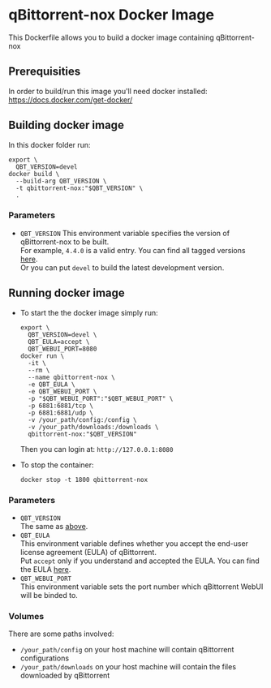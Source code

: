 # qBittorrent-nox Docker Image

This Dockerfile allows you to build a docker image containing qBittorrent-nox

## Prerequisities

In order to build/run this image you'll need docker installed: https://docs.docker.com/get-docker/

## Building docker image

In this docker folder run:
```shell
export \
  QBT_VERSION=devel
docker build \
  --build-arg QBT_VERSION \
  -t qbittorrent-nox:"$QBT_VERSION" \
  .
```

### Parameters

* `QBT_VERSION`
  This environment variable specifies the version of qBittorrent-nox to be built. \
  For example, `4.4.0` is a valid entry. You can find all tagged versions [here](https://github.com/qbittorrent/qBittorrent/tags). \
  Or you can put `devel` to build the latest development version.

## Running docker image

* To start the the docker image simply run:
  ```shell
  export \
    QBT_VERSION=devel \
    QBT_EULA=accept \
    QBT_WEBUI_PORT=8080
  docker run \
    -it \
    --rm \
    --name qbittorrent-nox \
    -e QBT_EULA \
    -e QBT_WEBUI_PORT \
    -p "$QBT_WEBUI_PORT":"$QBT_WEBUI_PORT" \
    -p 6881:6881/tcp \
    -p 6881:6881/udp \
    -v /your_path/config:/config \
    -v /your_path/downloads:/downloads \
    qbittorrent-nox:"$QBT_VERSION"
  ```
  Then you can login at: `http://127.0.0.1:8080`

* To stop the container:
  ```shell
  docker stop -t 1800 qbittorrent-nox
  ```

### Parameters

* `QBT_VERSION` \
  The same as [above](#variables).
* `QBT_EULA` \
  This environment variable defines whether you accept the end-user license agreement (EULA) of qBittorrent. \
  Put `accept` only if you understand and accepted the EULA. You can find
  the EULA [here](https://github.com/qbittorrent/qBittorrent/blob/56667e717b82c79433ecb8a5ff6cc2d7b315d773/src/app/main.cpp#L320-L323).
* `QBT_WEBUI_PORT` \
  This environment variable sets the port number which qBittorrent WebUI will be binded to.

### Volumes

There are some paths involved:
* `/your_path/config` on your host machine will contain qBittorrent configurations
* `/your_path/downloads` on your host machine will contain the files downloaded by qBittorrent
